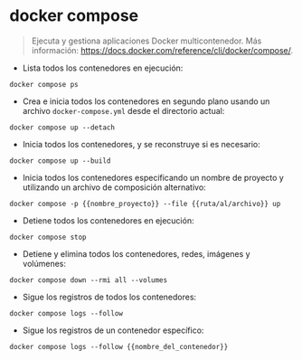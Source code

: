 # docker compose

> Ejecuta y gestiona aplicaciones Docker multicontenedor.
> Más información: <https://docs.docker.com/reference/cli/docker/compose/>.

- Lista todos los contenedores en ejecución:

`docker compose ps`

- Crea e inicia todos los contenedores en segundo plano usando un archivo `docker-compose.yml` desde el directorio actual:

`docker compose up --detach`

- Inicia todos los contenedores, y se reconstruye si es necesario:

`docker compose up --build`

- Inicia todos los contenedores especificando un nombre de proyecto y utilizando un archivo de composición alternativo:

`docker compose -p {{nombre_proyecto}} --file {{ruta/al/archivo}} up`

- Detiene todos los contenedores en ejecución:

`docker compose stop`

- Detiene y elimina todos los contenedores, redes, imágenes y volúmenes:

`docker compose down --rmi all --volumes`

- Sigue los registros de todos los contenedores:

`docker compose logs --follow`

- Sigue los registros de un contenedor específico:

`docker compose logs --follow {{nombre_del_contenedor}}`
